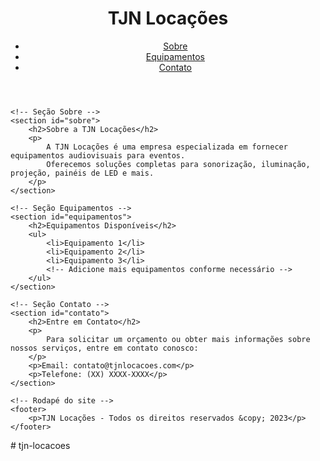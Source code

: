 <!DOCTYPE html>
<html lang="pt-br">
<head>
    <meta charset="UTF-8">
    <meta name="viewport" content="width=device-width, initial-scale=1.0">
    <title>TJN Locações - Equipamentos Audiovisuais para Eventos</title>
    <style>
        /* Estilos CSS podem ser adicionados aqui */
    </style>
</head>
<body>
    <!-- Cabeçalho do site -->
    <header>
        <h1>TJN Locações</h1>
        <nav>
            <ul>
                <li><a href="#sobre">Sobre</a></li>
                <li><a href="#equipamentos">Equipamentos</a></li>
                <li><a href="#contato">Contato</a></li>
            </ul>
        </nav>
    </header>

    <!-- Seção Sobre -->
    <section id="sobre">
        <h2>Sobre a TJN Locações</h2>
        <p>
            A TJN Locações é uma empresa especializada em fornecer equipamentos audiovisuais para eventos. 
            Oferecemos soluções completas para sonorização, iluminação, projeção, painéis de LED e mais.
        </p>
    </section>

    <!-- Seção Equipamentos -->
    <section id="equipamentos">
        <h2>Equipamentos Disponíveis</h2>
        <ul>
            <li>Equipamento 1</li>
            <li>Equipamento 2</li>
            <li>Equipamento 3</li>
            <!-- Adicione mais equipamentos conforme necessário -->
        </ul>
    </section>

    <!-- Seção Contato -->
    <section id="contato">
        <h2>Entre em Contato</h2>
        <p>
            Para solicitar um orçamento ou obter mais informações sobre nossos serviços, entre em contato conosco:
        </p>
        <p>Email: contato@tjnlocacoes.com</p>
        <p>Telefone: (XX) XXXX-XXXX</p>
    </section>

    <!-- Rodapé do site -->
    <footer>
        <p>TJN Locações - Todos os direitos reservados &copy; 2023</p>
    </footer>
</body>
</html>
# tjn-locacoes
